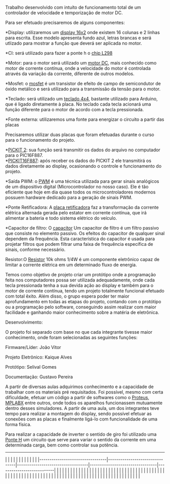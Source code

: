 Trabalho desenvolvido com intuíto de funcionamento total de um controlador de velocidade e temporização de motor DC.

Para ser efetuado precisaremos de alguns componentes:

*Display: utilizaremos um [display 16x2](https://components101.com/displays/16x2-lcd-pinout-datasheet) onde existem 16 colunas e 2 linhas para escrita. Esse modelo 
apresenta fundo azul, letras brancas e será utlizado para mostrar a função que deverá ser aplicada no motor.

*CI: será utilizado para fazer a ponte h o [chip L298](https://components101.com/ics/l298-pin-configuration-features-datasheet) 

*Motor: para o motor será utilizado um [motor DC](https://recursos.techmakers.com.br/MediaCenter/Datasheet%20Micro%20Motor%20DC%2012V%206500RPM%20P-N-AK555-306PL12S6500C.pdf), mais conhecido como motor de corrente contínua, onde a velocidade do motor é controlada através da variação da corrente, diferente de outros modelos.

*Mosfet: o [mosfet](https://flaviobabos.com.br/mosfet/) é um transistor de efeito de campo de semicondutor de óxido metálico e será utilizado para a transmissão da tensão para o motor.

*Teclado: será utilizado um [teclado 4x4](https://cdn.sparkfun.com/assets/f/f/a/5/0/DS-16038.pdf), bastante utilizado para Arduino, que é ligado diretamente à placa. No teclado cada tecla acionará uma função diferente para o motor de acordo com a tecla pressionada.

*Fonte externa: utilizaremos uma fonte para energizar o circuito a partir das placas

Precisaremos utilizar duas placas que foram efetuadas durante o curso para o funcionamento do projeto.

*[PiCKIT 2](https://www.google.com/url?sa=i&url=http%3A%2F%2Felectronics-diy.com%2Felectronic_schematic.php%3Fid%3D824&psig=AOvVaw0fKVQ5oa-WGl_pJipMtp1v&ust=1650021809616000&source=images&cd=vfe&ved=0CAkQjRxqFwoTCOCHybG4k_cCFQAAAAAdAAAAABAO): sua função será transmitir os dados do arquivo no computador para o PIC16F887.  
*[PICKIT16F887](https://www.utmel.com/components/pic16f887-8-bit-microcontroller-programming-datasheet-and-pinout?id=777): após receber os dados do PICKIT 2 ele transmitirá os dados diretamente ao display, ocasionando o controle e funcionamento do projeto.

*Saída PWM: o [PWM](https://www.citisystems.com.br/pwm/#:~:text=PWM%20%C3%A9%20a%20t%C3%A9cnica%20usada,a%20gera%C3%A7%C3%A3o%20de%20sinais%20PWM.) é uma técnica utilizada para gerar sinais analógicos de um dispositivo digital (Microcontrolador no nosso caso). Ele é tão eficiente que hoje em dia quase todos os microcontroladores modernos possuem hardware dedicado para a geração de sinais PWM.

*Ponte Retificadora: A [placa retificadora](https://www.mundodaeletrica.com.br/o-que-e-uma-ponte-retificadora/) faz a transformação da corrente elétrica alternada gerada pelo estator em corrente contínua, que irá alimentar a bateria e todo sistema elétrico do veículo.

*Capacitor de filtro: O [capacitor](https://pt.lambdageeks.com/what-is-filter-capacitor-bypass-filter-capacitor/#fc) Um capacitor de filtro é um filtro passivo que consiste no elemento passivo. Os efeitos do capacitor de qualquer sinal dependem da frequência. Esta característica do capacitor é usada para projetar filtros que podem filtrar uma faixa de frequência específica de sinais, conforme necessário.

Resistor:O [Resistor](https://mundoeducacao.uol.com.br/fisica/resistores.htm) 10k ohms 1/4W é um componente eletrônico capaz de limitar a corrente elétrica em um determinado fluxo de energia.

Temos como objetivo de projeto criar um protótipo onde a programação feita nos computadores possa ser utilizada adequadamente, onde cada tecla pressionada tenha a sua devida ação ao display e também para o motor de corrente contínua, tendo um projeto totalmente funcional efetuado com total êxito. Além disso, o grupo espera poder ter maior aprofundamento em todas as etapas do projeto, contando com o protótipo ou a programação pelo software, conseguindo assim realizar com maior facilidade e ganhando maior conhecimento sobre a matéria de eletrônica.

Desenvolvimento:

O projeto foi separado com base no que cada integrante tivesse maior conhecimento, onde foram selecionadas as seguintes funções:

Firmware/Líder: João Vitor

Projeto Eletrônico: Kaique Alves
 
Protótipo: Selival Gomes

Documentação: Gustavo Pereira 

A partir de diversas aulas adquirimos conhecimento e a capacidade de trabalhar com os materiais pré requisitados. Foi possível, mesmo com certa dificuldade, efetuar um código a partir de softwares como o [Proteus](https://www.labsis.com.br/index.php/produtos/proteus), [MPLABX](https://www.microchip.com/en-us/tools-resources/develop/mplab-x-ide) entre outros, onde todos os aparelhos funcionassem mutuamente dentro desses simuladores. A partir de uma aula, um dos integrantes teve tempo para realizar a montagem do display, sendo possível efetuar as conexões com as placas e finalmente ligá-lo com funcionalidade de uma forma física.  

Para realizar a capacidade de inverter o sentido de giro foi utilizado uma [Ponte H](https://mundoprojetado.com.br/ponte-h-o-que-e-e-como-funciona/) um circuito que serve para variar o sentido da corrente em uma determinada carga, bem como controlar sua potência.


---------------------------------------------------------------------------------------------------------------------------------------------------------------------
|                                 |                                |                                   |                                 |                           |
|                                 |                                |                                   |                                 |                           |
|---------------------------------|--------------------------------|-----------------------------------|---------------------------------|---------------------------|
|                                 |                                |                                   |                                 |                           |
|                                 |                                |                                   |                                 |                           |
|                                 |                                |                                   |                                 |                           |
|                                 |                                |                                   |                                 |                           |
|                                 |                                |                                   |                                 |                           |
|                                 |                                |                                   |                                 |                           | |                                 |                                |                                   |                                 |                           |
|                                 |                                |                                   |                                 |                           |
|                                 |                                |                                   |                                 |                           |
|                                 |                                |                                   |                                 |                           |
|                                 |                                |                                   |                                 |                           |
|                                 |                                |                                   |                                 |                           |
|                                 |                                |                                   |                                 |                           |
|                                 |                                |                                   |                                 |                           |
|                                 |                                |                                   |                                 |                           |
